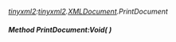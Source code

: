 _[tinyxml2](../../modules/tinyxml2/tinyxml2-module.md):[tinyxml2](../../modules/tinyxml2/tinyxml2-module.md).[XMLDocument](../../modules/tinyxml2/tinyxml2-xmldocument.md).PrintDocument_
##### Method PrintDocument:Void(  )
